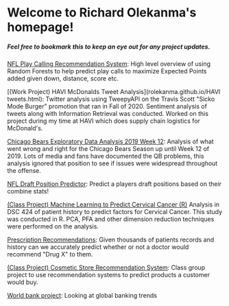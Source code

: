 # Welcome to Richard Olekanma's homepage!
##### Feel free to bookmark this to keep an eye out for any project updates.

[NFL Play Calling Recommendation System](rolekanma.github.io/NFL-Play-Recommendation-System.html):
High level overview of using Random Forests to help predict play calls to maximize Expected Points added given down, distance, score etc.

[(Work Project) HAVI McDonalds Tweet Analysis](rolekanma.github.io/HAVI tweets.html):
Twitter analysis using TweepyAPI on the Travis Scott "Sicko Mode Burger" promotion that ran in Fall of 2020. Sentiment analysis of tweets along with Information Retrieval was conducted. Worked on this project during my time at HAVI which does supply chain logistics for McDonald's. 

[Chicago Bears Exploratory Data Analysis 2019 Week 12](rolekanma.github.io/chicago-bears-eda-up-to-week-12.html):
Analysis of what went wrong and right for the Chicago Bears Season up until Week 12 of 2019. Lots of media and fans have documented the QB problems, this analysis ignored that position to see if issues were widespread throughout the offense.

[NFL Draft Position Predictor](rolekanma.github.io/Draft.html): 
Predict a players draft positions based on their combine stats!

[(Class Project) Machine Learning to Predict Cervical Cancer (R)](https://github.com/rolekanma/rolekanma.github.io/blob/master/CervicalMarkDown%20copy.pdf)
Analysis in DSC 424 of patient history to predict factors for Cervical Cancer. This study was conducted in R. PCA, PFA and other dimension reduction techniques were performed on the analysis.

[Prescription Recommendations](rolekanma.github.io/drug-prediction.html):
Given thousands of patients records and history can we accurately predict whether or not a doctor would recommend "Drug X" to them.

[(Class Project) Cosmetic Store Recommendation System](rolekanma.github.io/chicago-bears-eda-up-to-week-12.html):
Class group project to use recommendation systems to predict products a customer would buy. 

[World bank project](rolekanma.github.io/World-bank-Kaggle.html):
Looking at global banking trends
 
